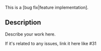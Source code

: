 This is a [bug fix|feature implementation].

## Description

Describe your work here.

If it's related to any issues, link it here like #31
